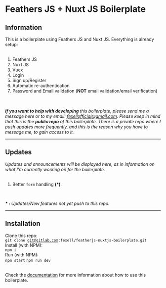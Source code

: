 <h1> Feathers JS + Nuxt JS Boilerplate </h1>
  
<h2>Information</h2>
This is a boilerplate using Feathers JS and Nuxt JS. Everything is already setup:<br /><br />
<ol>
<li>Feathers JS</li>
<li>Nuxt JS</li>
<li>Vuex</li>
<li>Login</li>
<li>Sign up/Register</li>
<li>Automatic re-authentication</li>
<li>Password and Email validation (<b>NOT</b> email validation/email verification)</li>
</ol>
<br />
<br />
<i>
<strong>If you want to help with developing</strong> this boilerplate, please send me a message here or to my email: 
<a href="mailto:fexellofficial@gmail.com">fexellofficial@gmail.com</a>. Please keep in mind that this is the <strong>public repo</strong> of this boilerplate. There is 
a private repo where I push updates more frequently, and this is the reason why you have to message me, to gain access to it.
</i>

<hr />
<h2>Updates</h2>
<i>Updates and announcements will be displayed here, as in information on what I'm currently working on for the boilerplate.</i>
<br />
<br />
<ol>
<li>Better <code>form</code> handling <strong>(*)</strong>.</li>
</ol>
<br />

<i><b>* :</b> Updates/New features not yet push to this repo.</i>

<hr />
<h2>Installation</h2>

Clone this repo:<br />
<code>git clone git@gitlab.com:fexell/featherjs-nuxtjs-boilerplate.git</code><br />
Install (with NPM):<br />
<code>npm i</code><br />
Run (with NPM):<br />
<code>npm start</code>
<code>npm run dev</code>
<br />
<br />

Check the [documentation](https://gitlab.com/fexell/featherjs-nuxtjs-boilerplate/wikis/Documentation) for more information about how to use this boilerplate.